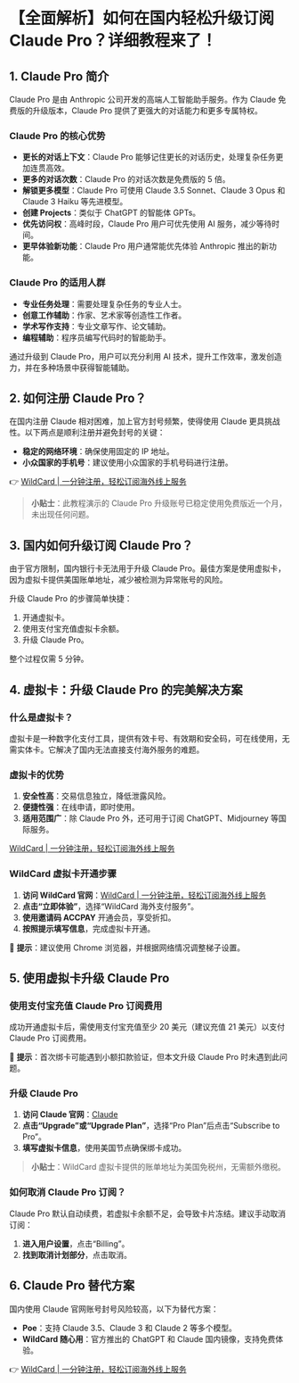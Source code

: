 # 【全面解析】如何在国内轻松升级订阅Claude Pro？详细教程来了！

## 1. Claude Pro 简介

Claude Pro 是由 Anthropic 公司开发的高端人工智能助手服务。作为 Claude 免费版的升级版本，Claude Pro 提供了更强大的对话能力和更多专属特权。

### Claude Pro 的核心优势

- **更长的对话上下文**：Claude Pro 能够记住更长的对话历史，处理复杂任务更加连贯高效。
- **更多的对话次数**：Claude Pro 的对话次数是免费版的 5 倍。
- **解锁更多模型**：Claude Pro 可使用 Claude 3.5 Sonnet、Claude 3 Opus 和 Claude 3 Haiku 等先进模型。
- **创建 Projects**：类似于 ChatGPT 的智能体 GPTs。
- **优先访问权**：高峰时段，Claude Pro 用户可优先使用 AI 服务，减少等待时间。
- **更早体验新功能**：Claude Pro 用户通常能优先体验 Anthropic 推出的新功能。

### Claude Pro 的适用人群

- **专业任务处理**：需要处理复杂任务的专业人士。
- **创意工作辅助**：作家、艺术家等创造性工作者。
- **学术写作支持**：专业文章写作、论文辅助。
- **编程辅助**：程序员编写代码时的智能助手。

通过升级到 Claude Pro，用户可以充分利用 AI 技术，提升工作效率，激发创造力，并在多种场景中获得智能辅助。

## 2. 如何注册 Claude Pro？

在国内注册 Claude 相对困难，加上官方封号频繁，使得使用 Claude 更具挑战性。以下两点是顺利注册并避免封号的关键：

- **稳定的网络环境**：确保使用固定的 IP 地址。
- **小众国家的手机号**：建议使用小众国家的手机号码进行注册。

👉 [WildCard | 一分钟注册，轻松订阅海外线上服务](https://bbtdd.com/WildCard)

> **小贴士**：此教程演示的 Claude Pro 升级账号已稳定使用免费版近一个月，未出现任何问题。

## 3. 国内如何升级订阅 Claude Pro？

由于官方限制，国内银行卡无法用于升级 Claude Pro。最佳方案是使用虚拟卡，因为虚拟卡提供美国账单地址，减少被检测为异常账号的风险。

升级 Claude Pro 的步骤简单快捷：
1. 开通虚拟卡。
2. 使用支付宝充值虚拟卡余额。
3. 升级 Claude Pro。

整个过程仅需 5 分钟。

## 4. 虚拟卡：升级 Claude Pro 的完美解决方案

### 什么是虚拟卡？

虚拟卡是一种数字化支付工具，提供有效卡号、有效期和安全码，可在线使用，无需实体卡。它解决了国内无法直接支付海外服务的难题。

### 虚拟卡的优势

1. **安全性高**：交易信息独立，降低泄露风险。
2. **便捷性强**：在线申请，即时使用。
3. **适用范围广**：除 Claude Pro 外，还可用于订阅 ChatGPT、Midjourney 等国际服务。

[WildCard | 一分钟注册，轻松订阅海外线上服务](https://bbtdd.com/WildCard)

### WildCard 虚拟卡开通步骤

1. **访问 WildCard 官网**：[WildCard | 一分钟注册，轻松订阅海外线上服务](https://bbtdd.com/WildCard)
2. **点击“立即体验”**，选择“WildCard 海外支付服务”。
3. **使用邀请码 ACCPAY** 开通会员，享受折扣。
4. **按照提示填写信息**，完成虚拟卡开通。

🔔 **提示**：建议使用 Chrome 浏览器，并根据网络情况调整梯子设置。

## 5. 使用虚拟卡升级 Claude Pro

### 使用支付宝充值 Claude Pro 订阅费用

成功开通虚拟卡后，需使用支付宝充值至少 20 美元（建议充值 21 美元）以支付 Claude Pro 订阅费用。

🔔 **提示**：首次绑卡可能遇到小额扣款验证，但本文升级 Claude Pro 时未遇到此问题。

### 升级 Claude Pro

1. **访问 Claude 官网**：[Claude](https://claude.ai/)
2. **点击“Upgrade”或“Upgrade Plan”**，选择“Pro Plan”后点击“Subscribe to Pro”。
3. **填写虚拟卡信息**，使用美国节点确保绑卡成功。

> **小贴士**：WildCard 虚拟卡提供的账单地址为美国免税州，无需额外缴税。

### 如何取消 Claude Pro 订阅？

Claude Pro 默认自动续费，若虚拟卡余额不足，会导致卡片冻结。建议手动取消订阅：

1. **进入用户设置**，点击“Billing”。
2. **找到取消计划部分**，点击取消。

## 6. Claude Pro 替代方案

国内使用 Claude 官网账号封号风险较高，以下为替代方案：

- **Poe**：支持 Claude 3.5、Claude 3 和 Claude 2 等多个模型。
- **WildCard 随心用**：官方推出的 ChatGPT 和 Claude 国内镜像，支持免费体验。

👉 [WildCard | 一分钟注册，轻松订阅海外线上服务](https://bbtdd.com/WildCard)